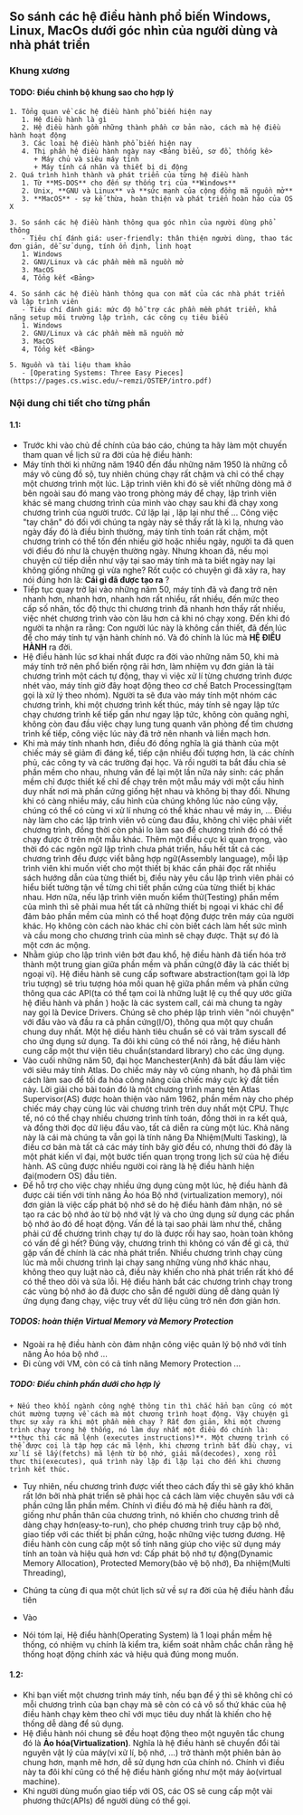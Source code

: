 ## So sánh các hệ điều hành phổ biến Windows, Linux, MacOs dưới góc nhìn của người dùng và nhà phát triển

### Khung xương
#### TODO: Điều chỉnh bộ khung sao cho hợp lý
    1. Tổng quan về các hệ điều hành phổ biến hiện nay
       1. Hệ điều hành là gì
       2. Hệ điều hành gồm những thành phần cơ bản nào, cách mà hệ điều hành hoạt động
       3. Các loại hệ điều hành phổ biến hiện nay
       4. Thị phần hệ điều hành ngày nay <Bảng biểu, sơ đồ, thống kê>
          + Máy chủ và siêu máy tính
          + Máy tính cá nhân và thiết bị di động
    2. Quá trình hình thành và phát triển của từng hệ điều hành
       1. Từ **MS-DOS** cho đến sự thống trị của **Windows**
       2. Unix, **GNU và Linux** và **sức mạnh của cộng đồng mã nguồn mở**
       3. **MacOS** - sự kế thừa, hoàn thiện và phát triển hoàn hảo của OS X

    3. So sánh các hệ điều hành thông qua góc nhìn của người dùng phổ thông
       - Tiêu chí đánh giá: user-friendly: thân thiện người dùng, thao tác đơn giản, dễ sử dụng, tính ổn định, linh hoạt
       1. Windows
       2. GNU/Linux và các phần mềm mã nguồn mở
       3. MacOS
       4, Tổng kết <Bảng>

    4. So sánh các hệ điều hành thông qua con mắt của các nhà phát triển và lập trình viên
       - Tiêu chí đánh giá: mức độ hỗ trợ các phần mềm phát triển, khả năng setup môi trường lập trình, các công cụ tiêu biểu
       1. Windows
       2. GNU/Linux và các phần mềm mã nguồn mở
       3. MacOS
       4, Tổng kết <Bảng>

    5. Nguồn và tài liệu tham khảo
       - [Operating Systems: Three Easy Pieces](https://pages.cs.wisc.edu/~remzi/OSTEP/intro.pdf)

### Nội dung chi tiết cho từng phần

#### 1.1:
- Trước khi vào chủ đề chính của báo cáo, chúng ta hãy làm một chuyến tham quan về lịch sử ra đời của hệ điều hành:
- Máy tính thời kì những năm 1940 đến đầu những năm 1950 là những cỗ máy vô cùng đồ sộ, tuy nhiên chúng chạy rất chậm và chỉ có thể chạy một chương trình một lúc. Lập trình viên khi đó sẽ viết những dòng mã ở bên ngoài sau đó mang vào trong phòng máy để chạy, lập trình viên khác sẽ mang chương trình của mình vào chạy sau khi đã chạy xong chương trình của người trước. Cứ lặp lại , lặp lại như thế ... Công việc "tay chân" đó đối với chúng ta ngày này sẽ thấy rất là kì lạ, nhưng vào ngày đấy đó là điều bình thường, máy tính tính toán rất chậm, một chương trình có thể tốn đến nhiều giờ hoặc nhiều ngày, người ta đã quen với điều đó như là chuyện thường ngày. Nhưng khoan đã, nếu mọi chuyện cứ tiếp diễn như vậy tại sao máy tính mà ta biết ngày nay lại không giống những gì vừa nghe? Rốt cuộc có chuyện gì đã xảy ra, hay nói đúng hơn là: **Cái gì đã được tạo ra** ?
- Tiếp tục quay trở lại vào những năm 50, máy tính đã và đang trở nên nhanh hơn, nhanh hơn, nhanh hơn rất nhiều, rất nhiều, đến mức theo cấp số nhân, tốc độ thực thi chương trình đã nhanh hơn thấy rất nhiều, việc nhét chương trình vào còn lâu hơn cả khi nó chạy xong. Đến khi đó người ta nhận ra rằng: Con người lúc này là không cần thiết, đã đến lúc để cho máy tính tự vận hành chính nó. Và đó chính là lúc mà **HỆ ĐIỀU HÀNH** ra đời.
- Hệ điều hành lúc sơ khai nhất được ra đời vào những năm 50, khi mà máy tính trở nên phổ biến rộng rãi hơn, làm nhiệm vụ đơn giản là tải chương trình một cách tự động, thay vì việc xử lí từng chương trình được nhét vào, máy tính giờ đây hoạt động theo cơ chế Batch Processing(tạm gọi là xử lý theo nhóm). Người ta sẽ đưa vào máy tính một nhóm các chương trình, khi một chương trình kết thúc, máy tính sẽ ngay lập tức chạy chương trình kế tiếp gần như ngay lập tức, không còn quãng nghỉ, không còn đau đầu việc chạy lung tung quanh văn phòng để tìm chương trình kế tiếp, công việc lúc này đã trở nên nhanh và liền mạch hơn.
- Khi mà máy tính nhanh hơn, điều đó đồng nghĩa là giá thành của một chiếc máy sẽ giảm đi đáng kể, tiếp cận nhiều đối tượng hơn, là các chính phủ, các công ty và các trường đại học. Và rồi người ta bắt đầu chia sẻ phần mềm cho nhau, nhưng vấn đề lại một lần nữa nảy sinh: các phần mềm chỉ được thiết kế chỉ để chạy trên một mẫu máy với một cấu hình duy nhất nơi mà phần cứng giống hệt nhau và không bị thay đổi. Nhưng khi có càng nhiều máy, cấu hình của chúng không lúc nào cũng vậy, chúng có thể có cùng vi xử lí nhưng có thể khác nhau về máy in, ... Điều này làm cho các lập trình viên vô cùng đau đầu, không chỉ việc phải viết chương trình, đồng thời còn phải lo làm sao để chương trình đó có thể chạy được ở trên một mẫu khác. Thêm một điều cực kì quan trọng, vào thời đó các ngôn ngữ lập trình chưa phát triển, hầu hết tất cả các chương trình đều được viết bằng hợp ngữ(Assembly language), mỗi lập trình viên khi muốn viết cho một thiết bị khác cần phải đọc rất nhiều sách hướng dẫn của từng thiết bị, điều này yêu cầu lập trình viên phải có hiểu biết tường tận về từng chi tiết phần cứng của từng thiết bị khác nhau. Hơn nữa, nếu lập trình viên muốn kiểm thử(Testing) phần mềm của mình thì sẽ phải mua hết tất cả những thiết bị ngoại vi khác chỉ để đảm bảo phần mềm của mình có thể hoạt động được trên máy của người khác. Họ không còn cách nào khác chỉ còn biết cách làm hết sức mình và cầu mong cho chương trình của mình sẽ chạy được. Thật sự đó là một cơn ác mộng.
- Nhằm giúp cho lập trình viên bớt đau khổ, hệ điều hành đã tiến hóa trở thành một trung gian giữa phần mềm và phần cứng(ở đây là các thiết bị ngoại vi). Hệ điều hành sẽ cung cấp software abstraction(tạm gọi là lớp trìu tượng) sẽ trìu tượng hóa mối quan hệ giữa phần mềm và phần cứng thông qua các API(ta có thể tạm coi là những luật lệ cụ thể quy ước giữa hệ điều hành và phần ) hoặc là các system call, cái mà chung ta ngày nay gọi là Device Drivers. Chúng sẽ cho phép lập trình viên "nói chuyện" với đầu vào và đầu ra cả phần cứng(I/O), thông qua một quy chuẩn chung duy nhất. Một hệ diều hành tiêu chuẩn sẽ có vài trăm syscall để cho ứng dụng sử dụng. Ta đôi khi cũng có thể nói rằng, hệ điều hành cung cấp một thư viện tiêu chuẩn(standard library) cho các ứng dụng.
- Vào cuối những năm 50, đại học Manchester(Anh) đã bắt đầu làm việc với siêu máy tính Atlas. Do chiếc máy này vô cùng nhanh, họ đã phải tìm cách làm sao để tối đa hóa công năng của chiếc máy cực kỳ đắt tiền này. Lời giải cho bài toán đó là một chương trình mang tên Atlas Supervisor(AS) được hoàn thiện vào năm 1962, phần mềm này cho phép chiếc máy chạy cùng lúc vài chương trình trên duy nhất một CPU. Thực tế, nó có thể chạy nhiều chương trình tính toán, đồng thời in ra kết quả, và đồng thời đọc dữ liệu đầu vào, tất cả diễn ra cùng một lúc. Khả năng này là cái mà chúng ta vẫn gọi là tính năng Đa Nhiệm(Multi Tasking), là điều cơ bản mà tất cả các máy tính bây giờ đều có, nhưng thời đó đây là một phát kiến vĩ đại, một bước tiến quan trọng trong lịch sử của hệ điều hành. AS cũng được nhiều người coi ràng là hệ điều hành hiện đại(modern OS) đầu tiên.
- Để hỗ trợ cho việc chạy nhiều ứng dụng cùng một lúc, hệ điều hành đã được cải tiến với tính năng Ảo hóa Bộ nhớ (virtualization memory), nói đơn giản là việc cấp phát bộ nhớ sẽ do hệ điều hành đảm nhận, nó sẽ tạo ra các bộ nhớ ảo từ bộ nhớ vật lý và cho ứng dụng sử dụng các phần bộ nhớ ảo đó để hoạt động. Vấn đề là tại sao phải làm như thế, chẳng phải cứ để chương trình chạy tự do là được rồi hay sao, hoàn toàn không có vấn đề gì hết? Đúng vậy, chương trình thì không có vấn đề gì cả, thứ gặp vấn đề chính là các nhà phát triển. Nhiều chương trình chạy cùng lúc mà mỗi chương trình lại chạy sang những vùng nhớ khác nhau, không theo quy luật nào cả, điều này khiến cho nhà phát triển rất khó để có thể theo dõi và sửa lỗi. Hệ điều hành bắt các chương trình chạy trong các vùng bộ nhớ ảo đã được cho sẵn để người dùng dễ dàng quản lý ứng dụng đang chạy, việc truy vết dữ liệu cũng trở nên đơn giản hơn.
##### TODOS: hoàn thiện Virtual Memory và Memory Protection
- Ngoài ra hệ điều hành còn đảm nhận công việc quản lý bộ nhớ với tính năng Ảo hóa bộ nhớ ...
- Đi cùng với VM, còn có cả tính năng Memory Protection ...

##### TODO: Điều chỉnh phần dưới cho hợp lý
    + Nếu theo khối ngành công nghệ thông tin thì chắc hẳn bạn cũng có một chút mường tượng về cách mà một chương trình hoạt động. Vậy chuyện gì thực sự xảy ra khi một phần mềm chạy ? Rất đơn giản, khi một chương trình chạy trong hệ thống, nó làm duy nhất một điều đó chính là: **thực thi các mã lệnh (executes instructions)**. Một chương trình có thể được coi là tập hợp các mã lệnh, khi chương trình bắt đầu chạy, vi xử lí sẽ lấy(fetchs) mã lệnh từ bộ nhớ, giải mã(decodes), xong rồi thực thi(executes), quá trình này lặp đi lặp lại cho đến khi chương trình kết thúc.

- Tuy nhiên,  nếu chương trình được viết theo cách đấy thì sẽ gây khó khăn rất lớn bởi nhà phát triển sẽ phải học cả cách làm việc chuyên sâu với cả phần cứng lẫn phần mềm. Chính vì điều đó mà hệ điều hành ra đời, giống như phần thân của chương trình, nó khiến cho chương trình dễ dàng chạy hơn(easy-to-run), cho phép chương trình truy cập bộ nhớ, giao tiếp với các thiết bị phần cứng, hoặc những việc tương đương. Hệ điều hành còn cung cấp một số tính năng giúp cho việc sử dụng máy tính an toàn và hiệu quả hơn vd: Cấp phát bộ nhớ tự động(Dynamic Memory Allocation), Protected Memory(bảo vệ bộ nhớ), Đa nhiệm(Multi Threading), 

- Chúng ta cùng đi qua một chút lịch sử về sự ra đời của hệ điều hành đầu tiên
+ Vào

- Nói tóm lại, Hệ điểu hành(Operating System) là 1 loại phần mềm hệ thống, có nhiệm vụ chính là kiểm tra, kiểm soát nhằm chắc chắn rằng hệ thống hoạt động chính xác và hiệu quả đúng mong muốn.

#### 1.2:
- Khi bạn viết một chương trình máy tính, nếu bạn để ý thì sẽ không chỉ có mỗi chương trình của bạn chạy mà sẽ còn có cả vô số thứ khác của hệ điều hành chạy kèm theo chỉ với mục tiêu duy nhất là khiến cho hệ thống dễ dàng để sủ dụng.
- Hệ điều hành nói chung sẽ đều hoạt động theo một nguyên tắc chung đó là **Ảo hóa(Virtualization)**. Nghĩa là hệ điều hành sẽ chuyển đổi tài nguyên vật lý của máy(vi xử lí, bộ nhớ, ...) trở thành một phiên bản ảo chung hơn, mạnh mẽ hơn, dễ sử dụng hơn của chính nó. Chính vì điều này ta đôi khí cũng có thể hệ điều hành giống như một máy ảo(virtual machine).
- Khi người dùng muốn giao tiếp với OS, các OS sẽ cung cấp một vài phương thức(APIs) để người dùng có thể gọi.
